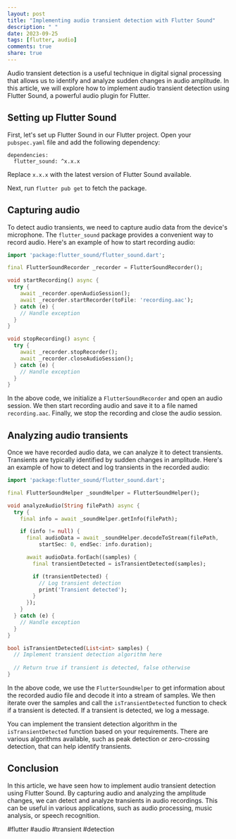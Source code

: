 ```yaml
---
layout: post
title: "Implementing audio transient detection with Flutter Sound"
description: " "
date: 2023-09-25
tags: [flutter, audio]
comments: true
share: true
---
```


Audio transient detection is a useful technique in digital signal processing that allows us to identify and analyze sudden changes in audio amplitude. In this article, we will explore how to implement audio transient detection using Flutter Sound, a powerful audio plugin for Flutter.

## Setting up Flutter Sound

First, let's set up Flutter Sound in our Flutter project. Open your `pubspec.yaml` file and add the following dependency:

```flutter
dependencies:
  flutter_sound: ^x.x.x
```
Replace `x.x.x` with the latest version of Flutter Sound available.

Next, run `flutter pub get` to fetch the package.

## Capturing audio

To detect audio transients, we need to capture audio data from the device's microphone. The `flutter_sound` package provides a convenient way to record audio. Here's an example of how to start recording audio:

```dart
import 'package:flutter_sound/flutter_sound.dart';

final FlutterSoundRecorder _recorder = FlutterSoundRecorder();

void startRecording() async {
  try {
    await _recorder.openAudioSession();
    await _recorder.startRecorder(toFile: 'recording.aac');
  } catch (e) {
    // Handle exception
  }
}

void stopRecording() async {
  try {
    await _recorder.stopRecorder();
    await _recorder.closeAudioSession();
  } catch (e) {
    // Handle exception
  }
}
```

In the above code, we initialize a `FlutterSoundRecorder` and open an audio session. We then start recording audio and save it to a file named `recording.aac`. Finally, we stop the recording and close the audio session.

## Analyzing audio transients

Once we have recorded audio data, we can analyze it to detect transients. Transients are typically identified by sudden changes in amplitude. Here's an example of how to detect and log transients in the recorded audio:

```dart
import 'package:flutter_sound/flutter_sound.dart';

final FlutterSoundHelper _soundHelper = FlutterSoundHelper();

void analyzeAudio(String filePath) async {
  try {
    final info = await _soundHelper.getInfo(filePath);

    if (info != null) {
      final audioData = await _soundHelper.decodeToStream(filePath,
          startSec: 0, endSec: info.duration);

      await audioData.forEach((samples) {
        final transientDetected = isTransientDetected(samples);

        if (transientDetected) {
          // Log transient detection
          print('Transient detected');
        }
      });
    }
  } catch (e) {
    // Handle exception
  }
}

bool isTransientDetected(List<int> samples) {
  // Implement transient detection algorithm here
  
  // Return true if transient is detected, false otherwise
}
```

In the above code, we use the `FlutterSoundHelper` to get information about the recorded audio file and decode it into a stream of samples. We then iterate over the samples and call the `isTransientDetected` function to check if a transient is detected. If a transient is detected, we log a message.

You can implement the transient detection algorithm in the `isTransientDetected` function based on your requirements. There are various algorithms available, such as peak detection or zero-crossing detection, that can help identify transients.

## Conclusion

In this article, we have seen how to implement audio transient detection using Flutter Sound. By capturing audio and analyzing the amplitude changes, we can detect and analyze transients in audio recordings. This can be useful in various applications, such as audio processing, music analysis, or speech recognition.

#flutter #audio #transient #detection